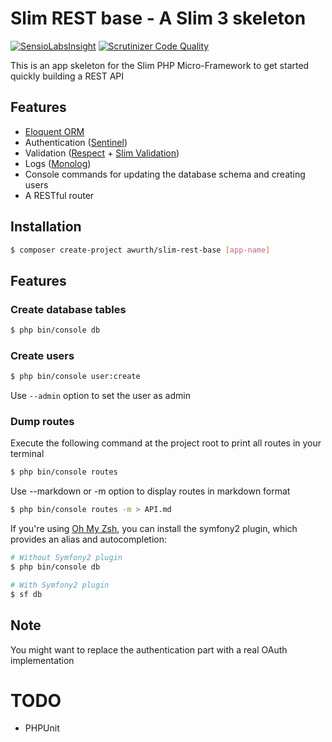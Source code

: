 # Slim REST base - A Slim 3 skeleton

[![SensioLabsInsight](https://insight.sensiolabs.com/projects/a0ec0038-d946-4408-8367-3e1c1e26b3e7/mini.png)](https://insight.sensiolabs.com/projects/a0ec0038-d946-4408-8367-3e1c1e26b3e7) [![Scrutinizer Code Quality](https://scrutinizer-ci.com/g/awurth/slim-rest-base/badges/quality-score.png?b=master)](https://scrutinizer-ci.com/g/awurth/slim-rest-base/?branch=master)

This is an app skeleton for the Slim PHP Micro-Framework to get started quickly building a REST API

## Features
- [Eloquent ORM](https://github.com/illuminate/database)
- Authentication ([Sentinel](https://github.com/cartalyst/sentinel))
- Validation ([Respect](https://github.com/Respect/Validation) + [Slim Validation](https://github.com/awurth/slim-validation))
- Logs ([Monolog](https://github.com/Seldaek/monolog))
- Console commands for updating the database schema and creating users
- A RESTful router

## Installation
``` bash
$ composer create-project awurth/slim-rest-base [app-name]
```

## Features
### Create database tables
``` bash
$ php bin/console db
```

### Create users
``` bash
$ php bin/console user:create
```
Use `--admin` option to set the user as admin

### Dump routes
Execute the following command at the project root to print all routes in your terminal
``` bash
$ php bin/console routes
```

Use --markdown or -m option to display routes in markdown format
``` bash
$ php bin/console routes -m > API.md
```

If you're using [Oh My Zsh](https://github.com/robbyrussell/oh-my-zsh), you can install the symfony2 plugin, which provides an alias and autocompletion:
``` bash
# Without Symfony2 plugin
$ php bin/console db

# With Symfony2 plugin
$ sf db
```

## Note
You might want to replace the authentication part with a real OAuth implementation

# TODO
- PHPUnit
